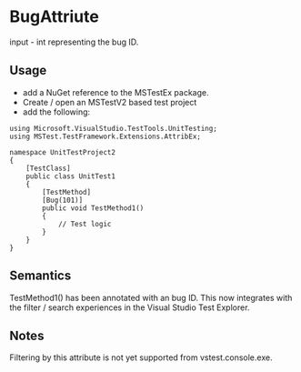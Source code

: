 # BugAttriute
input - int representing the bug ID.

## Usage
- add a NuGet reference to the MSTestEx package.
- Create / open an MSTestV2 based test project
- add the following:
```
using Microsoft.VisualStudio.TestTools.UnitTesting;
using MSTest.TestFramework.Extensions.AttribEx;

namespace UnitTestProject2
{
    [TestClass]
    public class UnitTest1
    {
		[TestMethod]
        [Bug(101)]
        public void TestMethod1()
        {
            // Test logic
        }
    }
}
```
## Semantics
TestMethod1() has been annotated with an bug ID.
This now integrates with the filter / search experiences in the Visual Studio Test Explorer.

## Notes
Filtering by this attribute is not yet supported from vstest.console.exe.